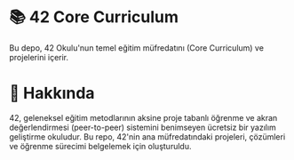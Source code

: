 # 📚 42 Core Curriculum
Bu depo, 42 Okulu'nun temel eğitim müfredatını (Core Curriculum) ve projelerini içerir.

# 🏫 Hakkında
42, geleneksel eğitim metodlarının aksine proje tabanlı öğrenme ve akran değerlendirmesi (peer-to-peer) sistemini benimseyen ücretsiz bir yazılım geliştirme okuludur. Bu repo, 42'nin ana müfredatındaki projeleri, çözümleri ve öğrenme sürecimi belgelemek için oluşturuldu.
